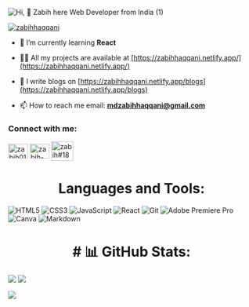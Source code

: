 ![Hi, 👋 Zabih here Web Developer from India (1)](https://user-images.githubusercontent.com/53895282/193913534-bddd1775-481e-4d6e-9f40-3a74336e9972.png)

<p align="left"> <a href="https://twitter.com/Zabih01" target="blank"><img src="https://img.shields.io/twitter/follow/zabih01?style=for-the-badge" alt="zabihhaqqani" /></a> </p>

- 🌱 I’m currently learning **React**

- 👨‍💻 All my projects are available at [https://zabihhaqqani.netlify.app/](https://zabihhaqqani.netlify.app/)

- 📝 I write blogs on [https://zabihhaqqani.netlify.app/blogs](https://zabihhaqqani.netlify.app/blogs)

- 📫 How to reach me email: **mdzabihhaqqani@gmail.com**

<h3 align="left">Connect with me:</h3>
<p align="left">
 
<a href="https://twitter.com/zabih01" target="blank"><img align="center" src="https://raw.githubusercontent.com/rahuldkjain/github-profile-readme-generator/master/src/images/icons/Social/twitter.svg" alt="zabih01" height="30" width="40" /></a>
<a href="https://linkedin.com/in/zabih-haqqani-7ab187191" target="blank"><img align="center" src="https://raw.githubusercontent.com/rahuldkjain/github-profile-readme-generator/master/src/images/icons/Social/linked-in-alt.svg" alt="zabih-haqqani-7ab187191" height="30" width="40" /></a>
<a href="https://discord.gg/zabih#1869" target="blank"><img align="center" src="https://raw.githubusercontent.com/rahuldkjain/github-profile-readme-generator/master/src/images/icons/Social/discord.svg" alt="zabih#1869" height="40" width="45" /></a>
</p>


<h1 align="center"> Languages and Tools:</h1>

![HTML5](https://img.shields.io/badge/html5-%23E34F26.svg?style=for-the-badge&logo=html5&logoColor=white)
![CSS3](https://img.shields.io/badge/css3-%231572B6.svg?style=for-the-badge&logo=css3&logoColor=white)
![JavaScript](https://img.shields.io/badge/javascript-%23323330.svg?style=for-the-badge&logo=javascript&logoColor=%23F7DF1E)
![React](https://img.shields.io/badge/react-%2320232a.svg?style=for-the-badge&logo=react&logoColor=%2361DAFB)
![Git](https://img.shields.io/badge/git-%23F05033.svg?style=for-the-badge&logo=git&logoColor=white)
![Adobe Premiere Pro](https://img.shields.io/badge/Adobe%20Premiere%20Pro-9999FF.svg?style=for-the-badge&logo=Adobe%20Premiere%20Pro&logoColor=white)
![Canva](https://img.shields.io/badge/Canva-%2300C4CC.svg?style=for-the-badge&logo=Canva&logoColor=white)
![Markdown](https://img.shields.io/badge/markdown-%23000000.svg?style=for-the-badge&logo=markdown&logoColor=white)
 </p>
 

 <h1 align="center">  # 📊 GitHub Stats:</h1>

![](https://github-readme-stats.vercel.app/api?username=zabihhaqqani&theme=dark&hide_border=false&include_all_commits=false&count_private=false)
![](https://github-readme-streak-stats.herokuapp.com/?user=zabihhaqqani&theme=dark&hide_border=false)<br/>

![](https://github-readme-stats.vercel.app/api/top-langs/?username=zabihhaqqani&theme=dark&hide_border=false&include_all_commits=false&count_private=false&layout=compact)
